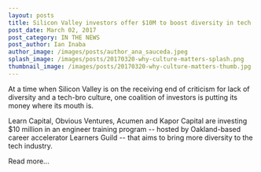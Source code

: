 ```yaml
---
layout: posts
title: Silicon Valley investors offer $10M to boost diversity in tech
post_date: March 02, 2017
post_category: IN THE NEWS
post_author: Ian Inaba
author_image: /images/posts/author_ana_sauceda.jpeg
splash_image: /images/posts/20170320-why-culture-matters-splash.png
thumbnail_image: /images/posts/20170320-why-culture-matters-thumb.jpg
---
```


At a time when Silicon Valley is on the receiving end of criticism for lack of diversity and a tech-bro culture, one coalition of investors is putting its money where its mouth is.

Learn Capital, Obvious Ventures, Acumen and Kapor Capital are investing $10 million in an engineer training program -- hosted by Oakland-based career accelerator Learners Guild -- that aims to bring more diversity to the tech industry.

Read more... 